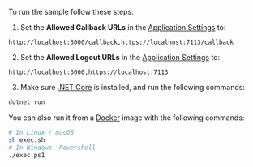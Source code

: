 <!-- markdownlint-disable MD041 -->

To run the sample follow these steps:

1) Set the **Allowed Callback URLs** in the [Application Settings](${manage_url}/#/applications/${account.clientId}/settings) to:

```text
http://localhost:3000/callback,https://localhost:7113/callback
```

2) Set the **Allowed Logout URLs** in the [Application Settings](${manage_url}/#/applications/${account.clientId}/settings) to:

```text
http://localhost:3000,https://localhost:7113
```

3) Make sure [.NET Core](https://www.microsoft.com/net/download) is installed, and run the following commands:

```bash
dotnet run
```

You can also run it from a [Docker](https://www.docker.com) image with the following commands:

```bash
# In Linux / macOS
sh exec.sh
# In Windows' Powershell
./exec.ps1
```
